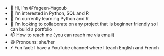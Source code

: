 - 👋 Hi, I’m @Yageen-Yagoub
- 👀 I’m interested in Python, SQL and R
- 🌱 I’m currently learning Python and R
- 💞️ I’m looking to collaborate on any project that is beginner friendly so I can build a portfolio 
- 📫 How to reach me (you can reach me via email)
- 😄 Pronouns: she/her
- ⚡ Fun fact: I have a YouTube channel where I teach English and French 

<!---
Yageen-Yagoub/Yageen-Yagoub is a ✨ special ✨ repository because its `README.md` (this file) appears on your GitHub profile.
You can click the Preview link to take a look at your changes.
--->
